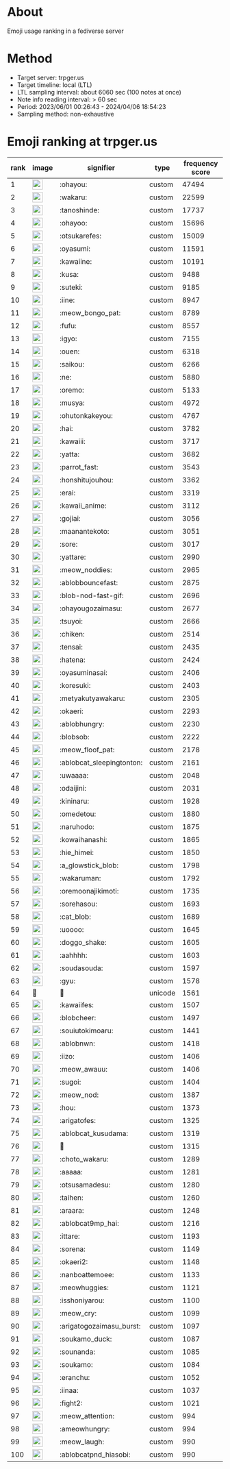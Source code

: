 # About
Emoji usage ranking in a fediverse server

# Method
- Target server: trpger.us
- Target timeline: local (LTL)
- LTL sampling interval: about 6060 sec (100 notes at once)
- Note info reading interval: > 60 sec
- Period: 2023/06/01 00:26:43 - 2024/04/06 18:54:23 
- Sampling method: non-exhaustive

# Emoji ranking at trpger.us

|rank|image|signifier|type|frequency score|
|----|----|----|----|----|
|1|<img height="24" src="https://trpger.us/emoji/ohayou.webp">|:ohayou:|custom|47494|
|2|<img height="24" src="https://trpger.us/emoji/wakaru.webp">|:wakaru:|custom|22599|
|3|<img height="24" src="https://trpger.us/emoji/tanoshinde.webp">|:tanoshinde:|custom|17737|
|4|<img height="24" src="https://trpger.us/emoji/ohayoo.webp">|:ohayoo:|custom|15696|
|5|<img height="24" src="https://trpger.us/emoji/otsukarefes.webp">|:otsukarefes:|custom|15009|
|6|<img height="24" src="https://trpger.us/emoji/oyasumi.webp">|:oyasumi:|custom|11591|
|7|<img height="24" src="https://trpger.us/emoji/kawaiine.webp">|:kawaiine:|custom|10191|
|8|<img height="24" src="https://trpger.us/emoji/kusa.webp">|:kusa:|custom|9488|
|9|<img height="24" src="https://trpger.us/emoji/suteki.webp">|:suteki:|custom|9185|
|10|<img height="24" src="https://trpger.us/emoji/iine.webp">|:iine:|custom|8947|
|11|<img height="24" src="https://trpger.us/emoji/meow_bongo_pat.webp">|:meow_bongo_pat:|custom|8789|
|12|<img height="24" src="https://trpger.us/emoji/fufu.webp">|:fufu:|custom|8557|
|13|<img height="24" src="https://trpger.us/emoji/igyo.webp">|:igyo:|custom|7155|
|14|<img height="24" src="https://trpger.us/emoji/ouen.webp">|:ouen:|custom|6318|
|15|<img height="24" src="https://trpger.us/emoji/saikou.webp">|:saikou:|custom|6266|
|16|<img height="24" src="https://trpger.us/emoji/ne.webp">|:ne:|custom|5880|
|17|<img height="24" src="https://trpger.us/emoji/oremo.webp">|:oremo:|custom|5133|
|18|<img height="24" src="https://trpger.us/emoji/musya.webp">|:musya:|custom|4972|
|19|<img height="24" src="https://trpger.us/emoji/ohutonkakeyou.webp">|:ohutonkakeyou:|custom|4767|
|20|<img height="24" src="https://trpger.us/emoji/hai.webp">|:hai:|custom|3782|
|21|<img height="24" src="https://trpger.us/emoji/kawaiii.webp">|:kawaiii:|custom|3717|
|22|<img height="24" src="https://trpger.us/emoji/yatta.webp">|:yatta:|custom|3682|
|23|<img height="24" src="https://trpger.us/emoji/parrot_fast.webp">|:parrot_fast:|custom|3543|
|24|<img height="24" src="https://trpger.us/emoji/honshitujouhou.webp">|:honshitujouhou:|custom|3362|
|25|<img height="24" src="https://trpger.us/emoji/erai.webp">|:erai:|custom|3319|
|26|<img height="24" src="https://trpger.us/emoji/kawaii_anime.webp">|:kawaii_anime:|custom|3112|
|27|<img height="24" src="https://trpger.us/emoji/gojiai.webp">|:gojiai:|custom|3056|
|28|<img height="24" src="https://trpger.us/emoji/maanantekoto.webp">|:maanantekoto:|custom|3051|
|29|<img height="24" src="https://trpger.us/emoji/sore.webp">|:sore:|custom|3017|
|30|<img height="24" src="https://trpger.us/emoji/yattare.webp">|:yattare:|custom|2990|
|31|<img height="24" src="https://trpger.us/emoji/meow_noddies.webp">|:meow_noddies:|custom|2965|
|32|<img height="24" src="https://trpger.us/emoji/ablobbouncefast.webp">|:ablobbouncefast:|custom|2875|
|33|<img height="24" src="https://trpger.us/emoji/blob-nod-fast-gif.webp">|:blob-nod-fast-gif:|custom|2696|
|34|<img height="24" src="https://trpger.us/emoji/ohayougozaimasu.webp">|:ohayougozaimasu:|custom|2677|
|35|<img height="24" src="https://trpger.us/emoji/tsuyoi.webp">|:tsuyoi:|custom|2666|
|36|<img height="24" src="https://trpger.us/emoji/chiken.webp">|:chiken:|custom|2514|
|37|<img height="24" src="https://trpger.us/emoji/tensai.webp">|:tensai:|custom|2435|
|38|<img height="24" src="https://trpger.us/emoji/hatena.webp">|:hatena:|custom|2424|
|39|<img height="24" src="https://trpger.us/emoji/oyasuminasai.webp">|:oyasuminasai:|custom|2406|
|40|<img height="24" src="https://trpger.us/emoji/koresuki.webp">|:koresuki:|custom|2403|
|41|<img height="24" src="https://trpger.us/emoji/metyakutyawakaru.webp">|:metyakutyawakaru:|custom|2305|
|42|<img height="24" src="https://trpger.us/emoji/okaeri.webp">|:okaeri:|custom|2293|
|43|<img height="24" src="https://trpger.us/emoji/ablobhungry.webp">|:ablobhungry:|custom|2230|
|44|<img height="24" src="https://trpger.us/emoji/blobsob.webp">|:blobsob:|custom|2222|
|45|<img height="24" src="https://trpger.us/emoji/meow_floof_pat.webp">|:meow_floof_pat:|custom|2178|
|46|<img height="24" src="https://trpger.us/emoji/ablobcat_sleepingtonton.webp">|:ablobcat_sleepingtonton:|custom|2161|
|47|<img height="24" src="https://trpger.us/emoji/uwaaaa.webp">|:uwaaaa:|custom|2048|
|48|<img height="24" src="https://trpger.us/emoji/odaijini.webp">|:odaijini:|custom|2031|
|49|<img height="24" src="https://trpger.us/emoji/kininaru.webp">|:kininaru:|custom|1928|
|50|<img height="24" src="https://trpger.us/emoji/omedetou.webp">|:omedetou:|custom|1880|
|51|<img height="24" src="https://trpger.us/emoji/naruhodo.webp">|:naruhodo:|custom|1875|
|52|<img height="24" src="https://trpger.us/emoji/kowaihanashi.webp">|:kowaihanashi:|custom|1865|
|53|<img height="24" src="https://trpger.us/emoji/hie_himei.webp">|:hie_himei:|custom|1850|
|54|<img height="24" src="https://trpger.us/emoji/a_glowstick_blob.webp">|:a_glowstick_blob:|custom|1798|
|55|<img height="24" src="https://trpger.us/emoji/wakaruman.webp">|:wakaruman:|custom|1792|
|56|<img height="24" src="https://trpger.us/emoji/oremoonajikimoti.webp">|:oremoonajikimoti:|custom|1735|
|57|<img height="24" src="https://trpger.us/emoji/sorehasou.webp">|:sorehasou:|custom|1693|
|58|<img height="24" src="https://trpger.us/emoji/cat_blob.webp">|:cat_blob:|custom|1689|
|59|<img height="24" src="https://trpger.us/emoji/uoooo.webp">|:uoooo:|custom|1645|
|60|<img height="24" src="https://trpger.us/emoji/doggo_shake.webp">|:doggo_shake:|custom|1605|
|61|<img height="24" src="https://trpger.us/emoji/aahhhh.webp">|:aahhhh:|custom|1603|
|62|<img height="24" src="https://trpger.us/emoji/soudasouda.webp">|:soudasouda:|custom|1597|
|63|<img height="24" src="https://trpger.us/emoji/gyu.webp">|:gyu:|custom|1578|
|64|🍮|🍮|unicode|1561|
|65|<img height="24" src="https://trpger.us/emoji/kawaiifes.webp">|:kawaiifes:|custom|1507|
|66|<img height="24" src="https://trpger.us/emoji/blobcheer.webp">|:blobcheer:|custom|1497|
|67|<img height="24" src="https://trpger.us/emoji/souiutokimoaru.webp">|:souiutokimoaru:|custom|1441|
|68|<img height="24" src="https://trpger.us/emoji/ablobnwn.webp">|:ablobnwn:|custom|1418|
|69|<img height="24" src="https://trpger.us/emoji/iizo.webp">|:iizo:|custom|1406|
|70|<img height="24" src="https://trpger.us/emoji/meow_awauu.webp">|:meow_awauu:|custom|1406|
|71|<img height="24" src="https://trpger.us/emoji/sugoi.webp">|:sugoi:|custom|1404|
|72|<img height="24" src="https://trpger.us/emoji/meow_nod.webp">|:meow_nod:|custom|1387|
|73|<img height="24" src="https://trpger.us/emoji/hou.webp">|:hou:|custom|1373|
|74|<img height="24" src="https://trpger.us/emoji/arigatofes.webp">|:arigatofes:|custom|1325|
|75|<img height="24" src="https://trpger.us/emoji/ablobcat_kusudama.webp">|:ablobcat_kusudama:|custom|1319|
|76|<img height="24" src="https://trpger.us/emoji/birthday.webp">|:birthday:|custom|1315|
|77|<img height="24" src="https://trpger.us/emoji/choto_wakaru.webp">|:choto_wakaru:|custom|1289|
|78|<img height="24" src="https://trpger.us/emoji/aaaaa.webp">|:aaaaa:|custom|1281|
|79|<img height="24" src="https://trpger.us/emoji/otsusamadesu.webp">|:otsusamadesu:|custom|1280|
|80|<img height="24" src="https://trpger.us/emoji/taihen.webp">|:taihen:|custom|1260|
|81|<img height="24" src="https://trpger.us/emoji/araara.webp">|:araara:|custom|1248|
|82|<img height="24" src="https://trpger.us/emoji/ablobcat9mp_hai.webp">|:ablobcat9mp_hai:|custom|1216|
|83|<img height="24" src="https://trpger.us/emoji/ittare.webp">|:ittare:|custom|1193|
|84|<img height="24" src="https://trpger.us/emoji/sorena.webp">|:sorena:|custom|1149|
|85|<img height="24" src="https://trpger.us/emoji/okaeri2.webp">|:okaeri2:|custom|1148|
|86|<img height="24" src="https://trpger.us/emoji/nanboattemoee.webp">|:nanboattemoee:|custom|1133|
|87|<img height="24" src="https://trpger.us/emoji/meowhuggies.webp">|:meowhuggies:|custom|1121|
|88|<img height="24" src="https://trpger.us/emoji/isshoniyarou.webp">|:isshoniyarou:|custom|1100|
|89|<img height="24" src="https://trpger.us/emoji/meow_cry.webp">|:meow_cry:|custom|1099|
|90|<img height="24" src="https://trpger.us/emoji/arigatogozaimasu_burst.webp">|:arigatogozaimasu_burst:|custom|1097|
|91|<img height="24" src="https://trpger.us/emoji/soukamo_duck.webp">|:soukamo_duck:|custom|1087|
|92|<img height="24" src="https://trpger.us/emoji/sounanda.webp">|:sounanda:|custom|1085|
|93|<img height="24" src="https://trpger.us/emoji/soukamo.webp">|:soukamo:|custom|1084|
|94|<img height="24" src="https://trpger.us/emoji/eranchu.webp">|:eranchu:|custom|1052|
|95|<img height="24" src="https://trpger.us/emoji/iinaa.webp">|:iinaa:|custom|1037|
|96|<img height="24" src="https://trpger.us/emoji/fight2.webp">|:fight2:|custom|1021|
|97|<img height="24" src="https://trpger.us/emoji/meow_attention.webp">|:meow_attention:|custom|994|
|98|<img height="24" src="https://trpger.us/emoji/ameowhungry.webp">|:ameowhungry:|custom|994|
|99|<img height="24" src="https://trpger.us/emoji/meow_laugh.webp">|:meow_laugh:|custom|990|
|100|<img height="24" src="https://trpger.us/emoji/ablobcatpnd_hiasobi.webp">|:ablobcatpnd_hiasobi:|custom|990|
